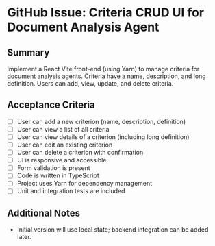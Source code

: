 # GitHub Issue: Criteria CRUD UI for Document Analysis Agent

## Summary
Implement a React Vite front-end (using Yarn) to manage criteria for document analysis agents. Criteria have a name, description, and long definition. Users can add, view, update, and delete criteria.

## Acceptance Criteria
- [ ] User can add a new criterion (name, description, definition)
- [ ] User can view a list of all criteria
- [ ] User can view details of a criterion (including long definition)
- [ ] User can edit an existing criterion
- [ ] User can delete a criterion with confirmation
- [ ] UI is responsive and accessible
- [ ] Form validation is present
- [ ] Code is written in TypeScript
- [ ] Project uses Yarn for dependency management
- [ ] Unit and integration tests are included

## Additional Notes
- Initial version will use local state; backend integration can be added later.
